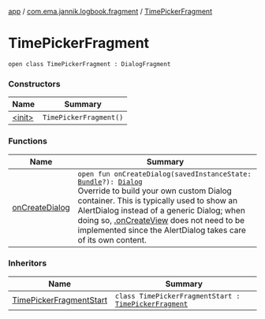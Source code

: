 [app](../../index.md) / [com.ema.jannik.logbook.fragment](../index.md) / [TimePickerFragment](./index.md)

# TimePickerFragment

`open class TimePickerFragment : DialogFragment`

### Constructors

| Name | Summary |
|---|---|
| [&lt;init&gt;](-init-.md) | `TimePickerFragment()` |

### Functions

| Name | Summary |
|---|---|
| [onCreateDialog](on-create-dialog.md) | `open fun onCreateDialog(savedInstanceState: `[`Bundle`](https://developer.android.com/reference/android/os/Bundle.html)`?): `[`Dialog`](https://developer.android.com/reference/android/app/Dialog.html)<br>Override to build your own custom Dialog container.  This is typically used to show an AlertDialog instead of a generic Dialog; when doing so, [.onCreateView](#) does not need to be implemented since the AlertDialog takes care of its own content. |

### Inheritors

| Name | Summary |
|---|---|
| [TimePickerFragmentStart](../-time-picker-fragment-start/index.md) | `class TimePickerFragmentStart : `[`TimePickerFragment`](./index.md) |
